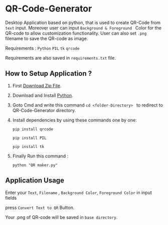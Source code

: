 # QR-Code-Generator
Desktop Application based on python, that is used to create QR-Code from `text` input. Moreover user can input `Background & Foreground ` Color for the QR-code to allow customization functionality. User can also set `.png` filename to save the QR-code as image.

Requirements : `Python`  `PIL`  `tk`  `qrcode`

Requirements are also saved in `requirements.txt` file.


## How to Setup Application ?  

1) First [Download Zip File](https://github.com/MUHAMMAD-TALHA-TARIQ/QR-Code-Generator/archive/refs/heads/main.zip).
   
2) Download and Install [Python](https://www.python.org/downloads/).

2) Goto Cmd and write this command  ```cd <folder-Directory> ``` to redirect to QR-Code-Generator directory.

3) Install dependencies by using these commands one by one:

   ```
   pip install qrcode 
   ```

   ```
   pip install PIL
   ```
  
   ```
   pip install tk 
   ```
 
  
4) Finally Run this command :
    ```
    python "QR maker.py"
    ```



## Application Usage

 Enter your `Text`, `Filename` , `Background Color`, `Foreground Color` in input fields
 
 press `Convert Text to QR` Button.
 
 Your .png of QR-code will be saved in `base directory`.
